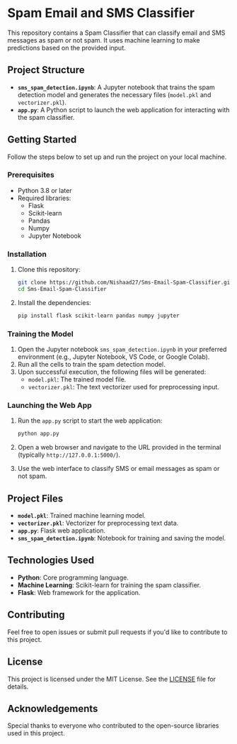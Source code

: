 # Spam Email and SMS Classifier

This repository contains a Spam Classifier that can classify email and SMS messages as spam or not spam. It uses machine learning to make predictions based on the provided input.

## Project Structure

- **`sms_spam_detection.ipynb`**: A Jupyter notebook that trains the spam detection model and generates the necessary files (`model.pkl` and `vectorizer.pkl`).
- **`app.py`**: A Python script to launch the web application for interacting with the spam classifier.

## Getting Started

Follow the steps below to set up and run the project on your local machine.

### Prerequisites


- Python 3.8 or later
- Required libraries:
  - Flask
  - Scikit-learn
  - Pandas
  - Numpy
  - Jupyter Notebook

### Installation

1. Clone this repository:
   ```bash
   git clone https://github.com/Nishaad27/Sms-Email-Spam-Classifier.git
   cd Sms-Email-Spam-Classifier
   ```

2. Install the dependencies:
   ```bash
   pip install flask scikit-learn pandas numpy jupyter
   ```

### Training the Model

1. Open the Jupyter notebook `sms_spam_detection.ipynb` in your preferred environment (e.g., Jupyter Notebook, VS Code, or Google Colab).
2. Run all the cells to train the spam detection model.
3. Upon successful execution, the following files will be generated:
   - `model.pkl`: The trained model file.
   - `vectorizer.pkl`: The text vectorizer used for preprocessing input.

### Launching the Web App

1. Run the `app.py` script to start the web application:
   ```bash
   python app.py
   ```

2. Open a web browser and navigate to the URL provided in the terminal (typically `http://127.0.0.1:5000/`).
3. Use the web interface to classify SMS or email messages as spam or not spam.

## Project Files

- **`model.pkl`**: Trained machine learning model.
- **`vectorizer.pkl`**: Vectorizer for preprocessing text data.
- **`app.py`**: Flask web application.
- **`sms_spam_detection.ipynb`**: Notebook for training and saving the model.

## Technologies Used

- **Python**: Core programming language.
- **Machine Learning**: Scikit-learn for training the spam classifier.
- **Flask**: Web framework for the application.

## Contributing

Feel free to open issues or submit pull requests if you'd like to contribute to this project.

## License

This project is licensed under the MIT License. See the [LICENSE](LICENSE) file for details.

## Acknowledgements

Special thanks to everyone who contributed to the open-source libraries used in this project.
